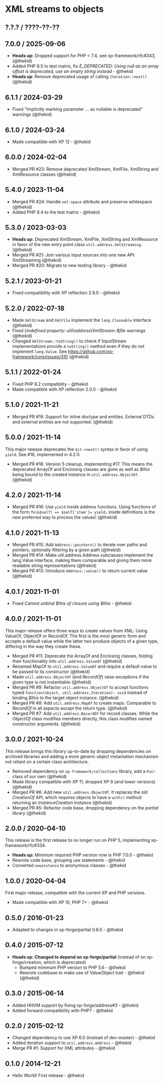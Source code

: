 XML streams to objects
======================

## ?.?.? / ????-??-??

## 7.0.0 / 2025-09-06

* **Heads up:** Dropped support for PHP < 7.4, see xp-framework/rfc#343,
  (@thekid)
* Added PHP 8.5 to test matrix, fix *E_DEPRECATED: Using null as an array
  offset is deprecated, use an empty string instead* - @thekid
* **Heads up**: Remove deprecated usage of calling `Iteration::next()`
  (@thekid)

## 6.1.1 / 2024-03-29

* Fixed "Implicitly marking parameter ... as nullable is deprecated"
  warnings
  (@thekid)

## 6.1.0 / 2024-03-24

* Made compatible with XP 12 - @thekid

## 6.0.0 / 2024-02-04

* Merged PR #23: Remove deprecated XmlStream, XmlFile, XmlString and
  XmlResource classes
  (@thekid)

## 5.4.0 / 2023-11-04

* Merged PR #24: Handle `xml:space` attribute and preserve whitespace
  (@thekid)
* Added PHP 8.4 to the test matrix - @thekid

## 5.3.0 / 2023-03-03

* **Heads up:** Deprecated XmlStream, XmlFile, XmlString and XmlResource
  in favor of the new entry point class `util.address.XmlStreaming`.
  (@thekid)
* Merged PR #21: Join various input sources into one new API: XmlStreaming
  (@thekid)
* Merged PR #20: Migrate to new testing library - @thekid

## 5.2.1 / 2023-01-21

* Fixed compatibility with XP reflection 2.8.0 - @thekid

## 5.2.0 / 2022-07-18

* Made `XmlStream` and `XmlFile` implement the `lang.Closeable` interface
  (@thekid)
* Fixed *Undefined property: util\address\XmlStream::$file* warnings
  (@thekid)
* Changed `XmlStream::toString()` to check if InputStream implementations
  provide a `toString()` method even if they do not implement `lang.Value`.
  See https://github.com/xp-framework/core/issues/310
  (@thekid)

## 5.1.1 / 2022-01-24

* Fixed PHP 8.2 compatiblity - @thekid
* Made compatible with XP reflection 2.0.0 - @thekid

## 5.1.0 / 2021-11-21

* Merged PR #19: Support for inline doctype and entities. External
  DTDs and external entities are not supported.
  (@thekid)

## 5.0.0 / 2021-11-14

This major release deprecates the `$it->next()` syntax in favor of
using `yield`. See #16, implemented in 4.2.0.

* Merged PR #18: Version 5 cleanup, implementing #17. This means the
  deprecated ArrayOf and Enclosing classes are gone as well as *$this*
  being bound to the created instance in `util.address.ObjectOf`.
  (@thekid)

## 4.2.0 / 2021-11-14

* Merged PR #16: Use `yield` inside address functions. Using functions
  of the form `fn(&$self) => $self['item']= yield;` inside definitions
  is the new preferred way to process the values!
  (@thekid)

## 4.1.0 / 2021-11-13

* Merged PR #15: Add `Address::pointers()` to iterate over paths and
  pointers, optionally filtering by a given path
  (@thekid)
* Merged PR #14: Make util.address.Address subclasses implement the
  lang.Value interface, making them comparable and giving them more
  readable string representations
  (@thekid)
* Merged PR #13: Introduce `Address::value()` to return current value
  (@thekid)

## 4.0.1 / 2021-11-01

* Fixed *Cannot unbind $this of closure using $this* - @thekid

## 4.0.0 / 2021-11-01

This major release offers three ways to create values from XML: Using
ValueOf, ObjectOf or RecordOf. The first is the most generic form and
accepts a default value while the latter two produce objects of a given
type, differing in the way they create these.

* Merged PR #11: Deprecate the ArrayOf and Enclosing classes, folding
  their functionality into `util.address.ValueOf`
  (@thekid)
* Renamed MapOf to `util.address.ValueOf` and require a default value
  to be passed to its constructor
  (@thekid)
* Made `util.address.ObjectOf` (and *RecordOf*) raise exceptions if
  the given type is not instantiable
  (@thekid)
* Merged PR #9: Refactor `util.address.ObjectOf` to accept functions
  typed `function(object, util.address.Iteration): void` instead of
  binding *$this* to the target object instance.
  (@thekid)
* Merged PR #8: Add `util.address.MapOf` to create maps. Comparable
  to *RecordOf* in all aspects except the return type.
  (@thekid)
* Merged PR #7: Add `util.address.RecordOf` for record classes. While
  the *ObjectOf* class modifies members directly, this class modifies
  named constructor arguments.
  (@thekid)

## 3.0.0 / 2021-10-24

This release brings this library up-to-date by dropping dependencies
on archived libraries and adding a more generic object instantation
mechanism not reliant on a certain class architecture.

* Removed dependency on `xp-framework/collections` library, add a `Pair`
  class of our own
  (@thekid)
* Made library compatible with XP 11, dropped XP 9 (and lower versions)
  (@thekid)
* Merged PR #6: Add new `util.address.ObjectOf`. It replaces the old
  *CreationOf* API, which requires objects to have a `with()` method
  returning an *InstanceCreation* instance
  (@thekid)
* Merged PR #5: Refactor code base, dropping dependency on the *partial*
  library
  (@thekid)

## 2.0.0 / 2020-04-10

This release is the first release to no longer run on PHP 5, implementing
xp-framework/rfc#334.

* **Heads up:** Minimum required PHP version now is PHP 7.0.0 - @thekid
* Rewrote code base, grouping use statements - @thekid
* Converted `newinstance` to anonymous classes - @thekid

## 1.0.0 / 2020-04-04

First major release, compatible with the current XP and PHP versions.

* Made compatible with XP 10, PHP 7+ - @thekid

## 0.5.0 / 2016-01-23

* Adapted to changes in xp-forge/partial 0.6.0 - @thekid

## 0.4.0 / 2015-07-12

* **Heads up: Changed to depend on xp-forge/partial** (instead of on
  xp-forge/creation, which is deprecated)
  - Bumped minimum PHP version to PHP 5.6 - @thekid
  - Rewrote codebase to make use of ValueObject trait - @thekid
  (@thekid)

## 0.3.0 / 2015-06-14

* Added HHVM support by fixing xp-forge/address#3 - @thekid
* Added forward compatibility with PHP7 - @thekid

## 0.2.0 / 2015-02-12

* Changed dependency to use XP 6.0 (instead of dev-master) - @thekid
* Added iteration support to `util.address.Address` - @thekid
* Merge PR #1: Support for XML attributes - @thekid

## 0.1.0 / 2014-12-21

* Hello World! First release - @thekid